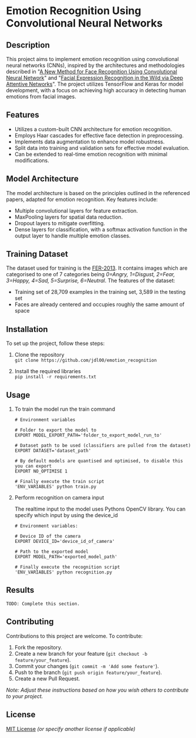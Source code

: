 # Emotion Recognition Using Convolutional Neural Networks

## Description

This project aims to implement emotion recognition using convolutional neural networks (CNNs), inspired by the architectures and methodologies described in "[A New Method for Face Recognition Using Convolutional Neural Network](http://advances.vsb.cz/index.php/AEEE/article/view/2389/1292)" and "[Facial Expression Recognition in the Wild via Deep Attentive Networks](https://iopscience.iop.org/article/10.1088/1742-6596/1844/1/012004/pdf)". The project utilizes TensorFlow and Keras for model development, with a focus on achieving high accuracy in detecting human emotions from facial images.

## Features

- Utilizes a custom-built CNN architecture for emotion recognition.
- Employs Haar cascades for effective face detection in preprocessing.
- Implements data augmentation to enhance model robustness.
- Split data into training and validation sets for effective model evaluation.
- Can be extended to real-time emotion recognition with minimal modifications.

## Model Architecture

The model architecture is based on the principles outlined in the referenced papers, adapted for emotion recognition. Key features include:

- Multiple convolutional layers for feature extraction.
- MaxPooling layers for spatial data reduction.
- Dropout layers to mitigate overfitting.
- Dense layers for classification, with a softmax activation function in the output layer to handle multiple emotion classes.

## Training Dataset

The dataset used for training is the [FER-2013](https://www.kaggle.com/datasets/msambare/fer2013/). It contains images which are categorised to one of 7 categories being *0=Angry, 1=Disgust, 2=Fear, 3=Happy, 4=Sad, 5=Surprise, 6=Neutral*. The features of the dataset:

- Training set of 28,709 examples in the training set, 3,589 in the testing set
- Faces are already centered and occupies roughly the same amount of space

## Installation

To set up the project, follow these steps:

1. Clone the repository \
`git clone https://github.com/jdl00/emotion_recognition`

2. Install the required libraries \
`pip install -r requirements.txt`

## Usage

1. To train the model run the train command

    ```
    # Environment variables

    # Folder to export the model to
    EXPORT MODEL_EXPORT_PATH='folder_to_export_model_run_to'

    # Dataset path to be used (classifiers are pulled from the dataset)
    EXPORT DATASET='dataset_path'

    # By default models are quantised and optimised, to disable this you can export
    EXPORT NO_OPTIMISE 1

    # Finally execute the train script
    'ENV_VARIABLES' python train.py
    ```

2. Perform recognition on camera input

    The realtime input to the model uses Pythons OpenCV library. You can specify which input by using the device_id

    ```
    # Environment variables:

    # Device ID of the camera
    EXPORT DEVICE_ID='device_id_of_camera'

    # Path to the exported model
    EXPORT MODEL_PATH='exported_model_path'

    # Finally execute the recognition script
    'ENV_VARIABLES' python recognition.py
    ```

## Results

`TODO: Complete this section.`

## Contributing
Contributions to this project are welcome. To contribute:
1. Fork the repository.
2. Create a new branch for your feature (`git checkout -b feature/your_feature`).
3. Commit your changes (`git commit -m 'Add some feature'`).
4. Push to the branch (`git push origin feature/your_feature`).
5. Create a new Pull Request.

*Note: Adjust these instructions based on how you wish others to contribute to your project.*

## License
[MIT License](LICENSE.md) *(or specify another license if applicable)*